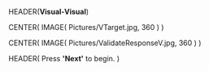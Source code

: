 HEADER(__Visual-Visual__)

CENTER( IMAGE( Pictures/VTarget.jpg, 360 ) )

CENTER( IMAGE( Pictures/ValidateResponseV.jpg, 360 ) )
 
HEADER( Press __'Next'__ to begin. )
